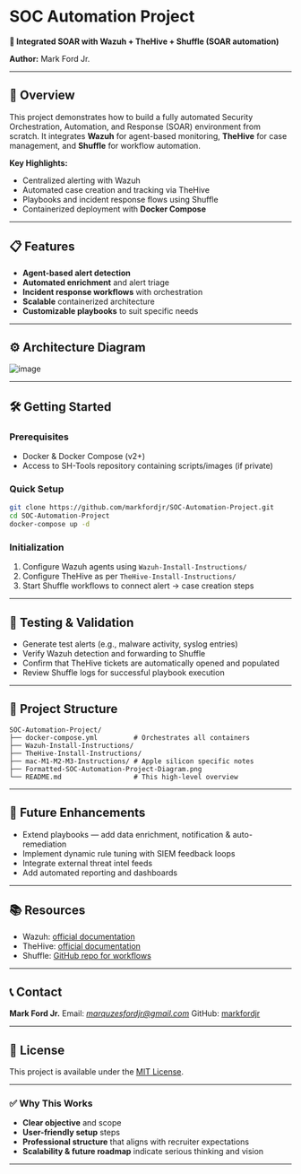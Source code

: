 # SOC Automation Project

**🔐 Integrated SOAR with Wazuh + TheHive + Shuffle (SOAR automation)**

**Author:** Mark Ford Jr.

---

## 🚀 Overview

This project demonstrates how to build a fully automated Security Orchestration, Automation, and Response (SOAR) environment from scratch.
It integrates **Wazuh** for agent-based monitoring, **TheHive** for case management, and **Shuffle** for workflow automation.

**Key Highlights:**

* Centralized alerting with Wazuh
* Automated case creation and tracking via TheHive
* Playbooks and incident response flows using Shuffle
* Containerized deployment with **Docker Compose**

---

## 📋 Features

* **Agent-based alert detection**
* **Automated enrichment** and alert triage
* **Incident response workflows** with orchestration
* **Scalable** containerized architecture
* **Customizable playbooks** to suit specific needs

---

## ⚙️ Architecture Diagram

![image](https://github.com/user-attachments/assets/d1e5469d-9390-473b-bd35-05072ac15f49)

---

## 🛠️ Getting Started

### Prerequisites

* Docker & Docker Compose (v2+)
* Access to SH-Tools repository containing scripts/images (if private)

### Quick Setup

```bash
git clone https://github.com/markfordjr/SOC-Automation-Project.git
cd SOC-Automation-Project
docker-compose up -d
```

### Initialization

1. Configure Wazuh agents using `Wazuh-Install-Instructions/`
2. Configure TheHive as per `TheHive-Install-Instructions/`
3. Start Shuffle workflows to connect alert → case creation steps

---

## 🧪 Testing & Validation

* Generate test alerts (e.g., malware activity, syslog entries)
* Verify Wazuh detection and forwarding to Shuffle
* Confirm that TheHive tickets are automatically opened and populated
* Review Shuffle logs for successful playbook execution

---

## 🧩 Project Structure

```
SOC-Automation-Project/
├── docker-compose.yml         # Orchestrates all containers
├── Wazuh-Install-Instructions/
├── TheHive-Install-Instructions/
├── mac-M1-M2-M3-Instructions/ # Apple silicon specific notes
├── Formatted‑SOC‑Automation‑Project‑Diagram.png
└── README.md                  # This high-level overview
```

---

## 🔭 Future Enhancements

* Extend playbooks — add data enrichment, notification & auto-remediation
* Implement dynamic rule tuning with SIEM feedback loops
* Integrate external threat intel feeds
* Add automated reporting and dashboards

---

## 📚 Resources

* Wazuh: [official documentation](https://documentation.wazuh.com/)
* TheHive: [official documentation](https://thehive-project.org/)
* Shuffle: [GitHub repo for workflows](https://github.com/frikky/shuffle)

---

## 📞 Contact

**Mark Ford Jr.**
Email: *[marquzesfordjr@gmail.com](marquzesfordjr@gmail.com)*
GitHub: [markfordjr](https://github.com/markfordjr)

---

## 📝 License

This project is available under the [MIT License](LICENSE).

---

### ✅ Why This Works

* **Clear objective** and scope
* **User-friendly setup** steps
* **Professional structure** that aligns with recruiter expectations
* **Scalability & future roadmap** indicate serious thinking and vision

---
